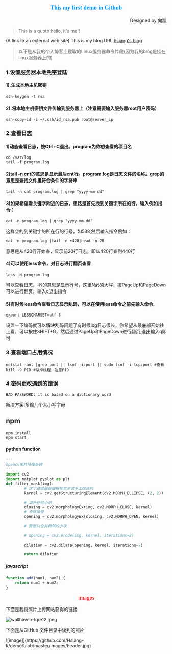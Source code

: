 <!-- Headings -->
# <center><font color=#0099ff size=4 face="黑体">This my first demo in Github</font></center>
<p align="right" >Designed by 向凯</p>

>This is a quote:hello, it's me!!

(A link to an external web site) This is my blog URL  [hsiang's blog](http://rujinyu.com)

>以下是从我的个人博客上截取的Linux服务器命令片段(因为我的blog是挂在linux服务器上的)

### 1.设置服务器本地免密登陆

#### 1).生成本地主机密钥

```shell
ssh-keygen -t rsa
```

#### 2).将本地主机密钥文件传输到服务器上（注意需要输入服务器root用户密码）

```shell
ssh-copy-id -i ~/.ssh/id_rsa.pub root@server_ip
```

<!--more-->

### 2.查看日志

#### 1)动态查看日志，按Ctrl+C退出。program为你想查看的项目名

```shell
cd /var/log
tail -f program.log
```

#### 2)tail -n cnt的意思是显示最后cnt行。program.log是日志文件的名称。grep的意思是查找文件里符合条件的字符串

```shell
tail -n cnt program.log | grep "yyyy-mm-dd"
```

#### 3)如果希望看关键字附近的日志，思路是首先找到关键字所在的行，输入例如指令：

```shell
cat -n program.log | grep "yyyy-mm-dd"
```

这样会的到关键字的所在行的行号，如588,然后输入指令例如：

```shell
cat -n program.log |tail -n +420|head -n 20
```

意思是从420行开始查，显示前20行日志，即从420行查到440行

#### 4)可以使用less命令，对日志进行翻页查看

```
less -N program.log
```

可以查看日志，-N的意思是显示行号，这里N必须大写，按PageUp和PageDown可以进行翻页，输入q退出指令

#### 5)有时候less命令查看日志显示乱码，可以在使用less命令之前先输入命令:

```shell
export LESSCHARSET=utf-8
```

设置一下编码就可以解决乱码问题了有时候log日志很长，你希望从最底部开始往上看，可以按住SHIFT+G，然后通过PageUp和PageDown进行翻页,退出输入q即可

### 3.查看端口占用情况

```shell
netstat -ant |grep port || lsof -i:port || sudo lsof -i tcp:port #查看	
kill -9 PID #杀掉线程，注意PID
```

### 4.密码更改遇到的错误

```shell
BAD PASSWORD: it is based on a dictionary word
```

解决方案:多输几个大小写字母

## npm
```bash
npm install
npm start
```
#### python function

```python
'''
opencv图片降噪处理
'''
import cv2
import matplot.pyplot as plt
def filter_mask(img):
        # 这个过滤器是根据视觉测试手工挑选的
        kernel = cv2.getStructuringElement(cv2.MORPH_ELLIPSE, (2, 2))

        # 填补任何小洞
        closing = cv2.morphologyEx(img, cv2.MORPH_CLOSE, kernel)
        # 去除噪音
        opening = cv2.morphologyEx(closing, cv2.MORPH_OPEN, kernel)

        # 膨胀以合并相邻的小块
        
        # opening = cv2.erode(img, kernel, iterations=2)
        
        dilation = cv2.dilate(opening, kernel, iterations=2)

        return dilation
```
##### javascript
```javascript
function add(num1, num2) {
    return num1 + num2;
}
```
<p align="center"><font color=#ff00 size=4 face="黑体">images</font></p>
<p>下面是我将照片上传网站获得的链接</p>

![wallhaven-lqre12.jpeg](https://i.loli.net/2021/04/28/Cm2RcEArTUhtNPn.jpg)

<p>下面是从GitHub 文件目录中读到的照片</p>
![image]](https://github.com/Hsiang-k/demo/blob/master/images/header.jpg)